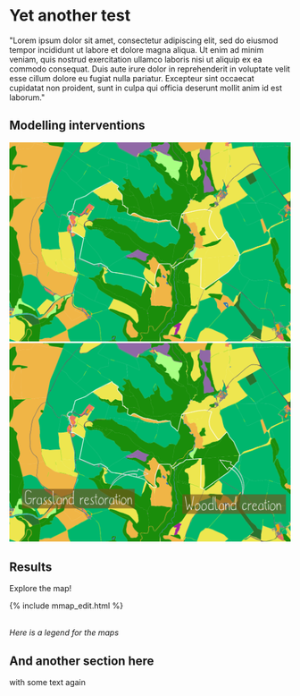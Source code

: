 <script src="js/slider.js">
</script> 

# Yet another test
 
"Lorem ipsum dolor sit amet, consectetur adipiscing elit, sed do eiusmod tempor incididunt ut labore et dolore magna aliqua. Ut enim ad minim veniam, quis nostrud exercitation ullamco laboris nisi ut aliquip ex ea commodo consequat. Duis aute irure dolor in reprehenderit in voluptate velit esse cillum dolore eu fugiat nulla pariatur. Excepteur sint occaecat cupidatat non proident, sunt in culpa qui officia deserunt mollit anim id est laborum."

## Modelling interventions

<div class="img-comp-container">
  <div class="img-comp-img">
    <img src="img/baseline2.png" width="700" height=auto>
  </div>
  <div class="img-comp-img img-comp-overlay">
    <img src="img/intervention2_annot.png" width="700" height=auto>
  </div>
</div>

## Results

Explore the map!

<div>
{% include mmap_edit.html %}
</div>
<br style="clear:both" />

*Here is a legend for the maps*

## And another section here
with some text again
